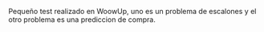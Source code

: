 Pequeño test realizado en WoowUp, uno es un problema de escalones y el otro problema es una prediccion de compra.
